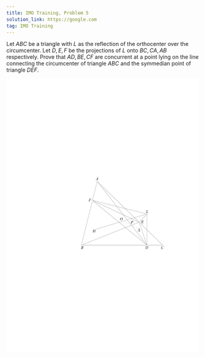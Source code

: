 ```yaml
---
title: IMO Training, Problem 5
solution_link: https://google.com
tag: IMO Training
---
```


Let $ABC$ be a triangle with $L$ as the reflection of the orthocenter over the circumcenter. Let $D, E, F$ be the projections of $L$ onto $BC, CA, AB$ respectively. Prove that $AD, BE, CF$ are concurrent at a point lying on the line connecting the circumcenter of triangle $ABC$ and the symmedian point of triangle $DEF$.

![Figure 5](/assets/problem-images/Figure8900.png)
